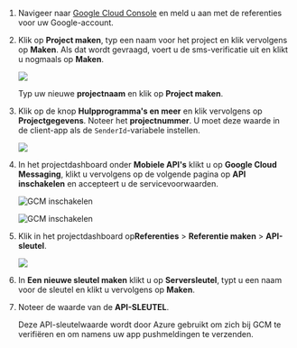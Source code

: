 
1. Navigeer naar [Google Cloud Console](https://console.developers.google.com/project) en meld u aan met de referenties voor uw Google-account. 
2. Klik op **Project maken**, typ een naam voor het project en klik vervolgens op **Maken**. Als dat wordt gevraagd, voert u de sms-verificatie uit en klikt u nogmaals op **Maken**.
   
    ![](./media/mobile-services-enable-google-cloud-messaging/mobile-services-google-new-project.png)   
   
     Typ uw nieuwe **projectnaam** en klik op **Project maken**.
3. Klik op de knop **Hulpprogramma's en meer** en klik vervolgens op **Projectgegevens**. Noteer het **projectnummer**. U moet deze waarde in de client-app als de `SenderId`-variabele instellen.
   
    ![](./media/mobile-services-enable-google-cloud-messaging/notification-hubs-utilities-and-more.png)
4. In het projectdashboard onder **Mobiele API's** klikt u op **Google Cloud Messaging**, klikt u vervolgens op de volgende pagina op **API inschakelen** en accepteert u de servicevoorwaarden. 
   
    ![GCM inschakelen](./media/mobile-services-enable-google-cloud-messaging/enable-GCM.png)
   
    ![GCM inschakelen](./media/mobile-services-enable-google-cloud-messaging/enable-gcm-2.png) 
5. Klik in het projectdashboard op**Referenties** > **Referentie maken** > **API-sleutel**. 
   
    ![](./media/mobile-services-enable-google-cloud-messaging/mobile-services-google-create-server-key.png)
6. In **Een nieuwe sleutel maken** klikt u op **Serversleutel**, typt u een naam voor de sleutel en klikt u vervolgens op **Maken**.
7. Noteer de waarde van de **API-SLEUTEL**.
   
    Deze API-sleutelwaarde wordt door Azure gebruikt om zich bij GCM te verifiëren en om namens uw app pushmeldingen te verzenden.

<!--HONumber=Sep16_HO3-->


